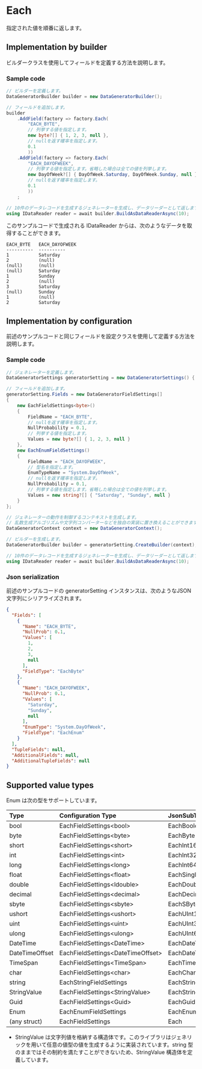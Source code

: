 # Each

指定された値を順番に返します。

## Implementation by builder

ビルダークラスを使用してフィールドを定義する方法を説明します。

### Sample code

```c#
// ビルダーを定義します。
DataGeneratorBuilder builder = new DataGeneratorBuilder();

// フィールドを追加します。
builder
    .AddField(factory => factory.Each(
        "EACH_BYTE",
        // 列挙する値を指定します。
        new byte?[] { 1, 2, 3, null },
        // nullを返す確率を指定します。
        0.1
        ))
    .AddField(factory => factory.Each(
        "EACH_DAYOFWEEK",
        // 列挙する値を指定します。省略した場合は全ての値を列挙します。
        new DayOfWeek?[] { DayOfWeek.Saturday, DayOfWeek.Sunday, null },
        // nullを返す確率を指定します。
        0.1
        ))
    ;

// 10件のデータレコードを生成するジェネレーターを生成し、データリーダーとして返します。
using IDataReader reader = await builder.BuildAsDataReaderAsync(10);
```

このサンプルコードで生成される IDataReader からは、次のようなデータを取得することができます。

```console
EACH_BYTE   EACH_DAYOFWEEK
----------  ----------
1           Saturday
2           (null)
(null)      (null)
(null)      Saturday
1           Sunday
2           (null)
3           Saturday
(null)      Sunday
1           (null)
2           Saturday
```


## Implementation by configuration

前述のサンプルコードと同じフィールドを設定クラスを使用して定義する方法を説明します。

### Sample code

```c#
// ジェネレーターを定義します。
DataGeneratorSettings generatorSetting = new DataGeneratorSettings() { };

// フィールドを追加します。
generatorSetting.Fields = new DataGeneratorFieldSettings[]
{
    new EachFieldSettings<byte>()
    {
        FieldName = "EACH_BYTE",
        // nullを返す確率を指定します。
        NullProbability = 0.1,
        // 列挙する値を指定します。
        Values = new byte?[] { 1, 2, 3, null }
    },
    new EachEnumFieldSettings()
    {
        FieldName = "EACH_DAYOFWEEK",
        // 型名を指定します。
        EnumTypeName = "System.DayOfWeek",
        // nullを返す確率を指定します。
        NullProbability = 0.1,
        // 列挙する値を指定します。省略した場合は全ての値を列挙します。
        Values = new string?[] { "Saturday", "Sunday", null }
    }
};

// ジェネレーターの動作を制御するコンテキストを生成します。
// 乱数生成アルゴリズムや文字列コンバーターなどを独自の実装に置き換えることができます。
DataGeneratorContext context = new DataGeneratorContext();

// ビルダーを生成します。
DataGeneratorBuilder builder = generatorSetting.CreateBuilder(context);

// 10件のデータレコードを生成するジェネレーターを生成し、データリーダーとして返します。
using IDataReader reader = await builder.BuildAsDataReaderAsync(10);
```


### Json serialization

前述のサンプルコードの generatorSetting インスタンスは、次のようなJSON文字列にシリアライズされます。

```json
{
  "Fields": [
    {
      "Name": "EACH_BYTE",
      "NullProb": 0.1,
      "Values": [
        1,
        2,
        3,
        null
      ],
      "FieldType": "EachByte"
    },
    {
      "Name": "EACH_DAYOFWEEK",
      "NullProb": 0.1,
      "Values": [
        "Saturday",
        "Sunday",
        null
      ],
      "EnumType": "System.DayOfWeek",
      "FieldType": "EachEnum"
    }
  ],
  "TupleFields": null,
  "AdditionalFields": null,
  "AdditionalTupleFields": null
}
```


## Supported value types

Enum は次の型をサポートしています。

|Type|Configuration Type|JsonSubTypeName|
|:--|:--|:--|
|bool|EachFieldSettings&lt;bool&gt;|EachBoolean|
|byte|EachFieldSettings&lt;byte&gt;|EachByte|
|short|EachFieldSettings&lt;short&gt;|EachInt16|
|int|EachFieldSettings&lt;int&gt;|EachInt32|
|long|EachFieldSettings&lt;long&gt;|EachInt64|
|float|EachFieldSettings&lt;float&gt;|EachSingle|
|double|EachFieldSettings&lt;ldouble&gt;|EachDouble|
|decimal|EachFieldSettings&lt;decimal&gt;|EachDecimal|
|sbyte|EachFieldSettings&lt;sbyte&gt;|EachSByte|
|ushort|EachFieldSettings&lt;ushort&gt;|EachUInt16|
|uint|EachFieldSettings&lt;uint&gt;|EachUInt32|
|ulong|EachFieldSettings&lt;ulong&gt;|EachUInt64|
|DateTime|EachFieldSettings&lt;DateTime&gt;|EachDateTime|
|DateTimeOffset|EachFieldSettings&lt;DateTimeOffset&gt;|EachDateTimeOffset|
|TimeSpan|EachFieldSettings&lt;TimeSpan&gt;|EachTimeSpan|
|char|EachFieldSettings&lt;char&gt;|EachChar|
|string|EachStringFieldSettings|EachString|
|StringValue|EachFieldSettings&lt;StringValue&gt;|EachStringValue|
|Guid|EachFieldSettings&lt;Guid&gt;|EachGuid|
|Enum|EachEnumFieldSettings|EachEnum|
|(any struct)|EachFieldSettings|Each|

* StringValue は文字列値を格納する構造体です。このライブラリはジェネリックを用いて任意の値型の値を生成するように実装されています。string 型のままではその制約を満たすことができないため、StringValue 構造体を定義しています。

